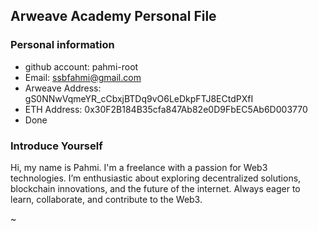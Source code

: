 
## Arweave Academy Personal File

### Personal information

- github account: pahmi-root
- Email: ssbfahmi@gmail.com
- Arweave Address: gS0NNwVqmeYR_cCbxjBTDq9vO6LeDkpFTJ8ECtdPXfI
- ETH Address: 0x30F2B184B35cfa847Ab82e0D9FbEC5Ab6D003770
- Done

### Introduce Yourself
Hi, my name is Pahmi. I'm a freelance with a passion for Web3 technologies. I’m enthusiastic about exploring decentralized solutions, blockchain innovations, and the future of the internet. Always eager to learn, collaborate, and contribute to the Web3.


~
